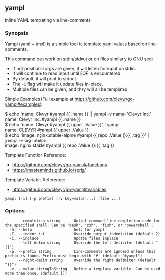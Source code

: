 ## yampl

Inline YAML templating via line-comments

### Synopsis

Yampl (yaml + tmpl) is a simple tool to template yaml values based on line-comments.

This command can work on stdin/stdout or on files similarly to GNU sed:
 - If not positional args are given, it will listen for input on stdin.
 - It will continue to read input until EOF is encountered.
 - By default, it will print to stdout.
 - The `-i` flag will make it update files in-place.
 - Multiple files can be given, and they will all be templated.

Simple Examples (Full example at https://github.com/clevyr/go-yampl#examples):

 $ echo 'name: Clevyr #yampl {{ .name }}' | yampl -v name='Clevyr Inc.'  
 name: Clevyr Inc. #yampl {{ .name }}  
 $ echo 'name: Clevyr #yampl {{ upper .Value }}' | yampl  
 name: CLEVYR #yampl {{ upper .Value }}  
 $ echo 'image: nginx:stable-alpine #yampl {{ repo .Value }}:{{ .tag }}' | yampl -v tag=stable  
 image: nginx:stable #yampl {{ repo .Value }}:{{ .tag }}

Template Function Reference:
 - https://github.com/clevyr/go-yampl#functions
 - https://masterminds.github.io/sprig/

Template Variable Reference:
 - https://github.com/clevyr/go-yampl#variables


```
yampl [-i] [-p prefix] [-v key=value ...] [file ...]
```

### Options

```
      --completion string      Output command-line completion code for the specified shell. Can be 'bash', 'zsh', 'fish', or 'powershell'.
  -h, --help                   help for yampl
  -I, --indent int             Override output indentation (default 2)
  -i, --inplace                Update files inplace
      --left-delim string      Override the left delimiter (default "{{")
  -p, --prefix string          Line-comments are ignored unless this prefix is found. Prefix must begin with '#' (default "#yampl")
      --right-delim string     Override the right delimiter (default "}}")
  -v, --value stringToString   Define a template variable. Can be used more than once. (default [])
```

